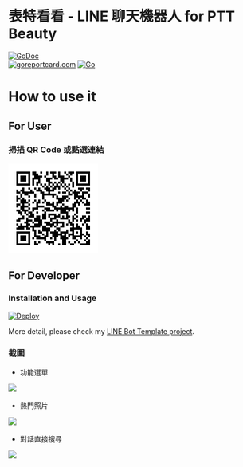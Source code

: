 # 表特看看 - LINE 聊天機器人 for PTT Beauty

 [![GoDoc](https://godoc.org/github.com/kkdai/linebot-ptt-beauty.svg?status.svg)](https://godoc.org/github.com/kkdai/linebot-ptt-beauty)  
[![goreportcard.com](https://goreportcard.com/badge/github.com/kkdai/linebot-ptt-beauty)](https://goreportcard.com/report/github.com/kkdai/linebot-ptt-beauty)
[![Go](https://github.com/kkdai/linebot-ptt-beauty/actions/workflows/go.yml/badge.svg)](https://github.com/kkdai/linebot-ptt-beauty/actions/workflows/go.yml)

# How to use it
## For User
### 掃描 QR Code 或點選連結

[<img src="resource/qr_code.png">](https://line.me/R/ti/p/SFXWQpzdaY)


## For Developer 
### Installation and Usage

[![Deploy](https://www.herokucdn.com/deploy/button.svg)](https://heroku.com/deploy)

More detail, please check my [LINE Bot Template project](https://github.com/kkdai/LineBotTemplate).


### 截圖

* 功能選單

<img src="resource/screen1.jpg" height="480">


* 熱門照片

<img src="resource/screen2.jpg" height="480">


* 對話直接搜尋

<img src="resource/screen3.jpg" height="480">
